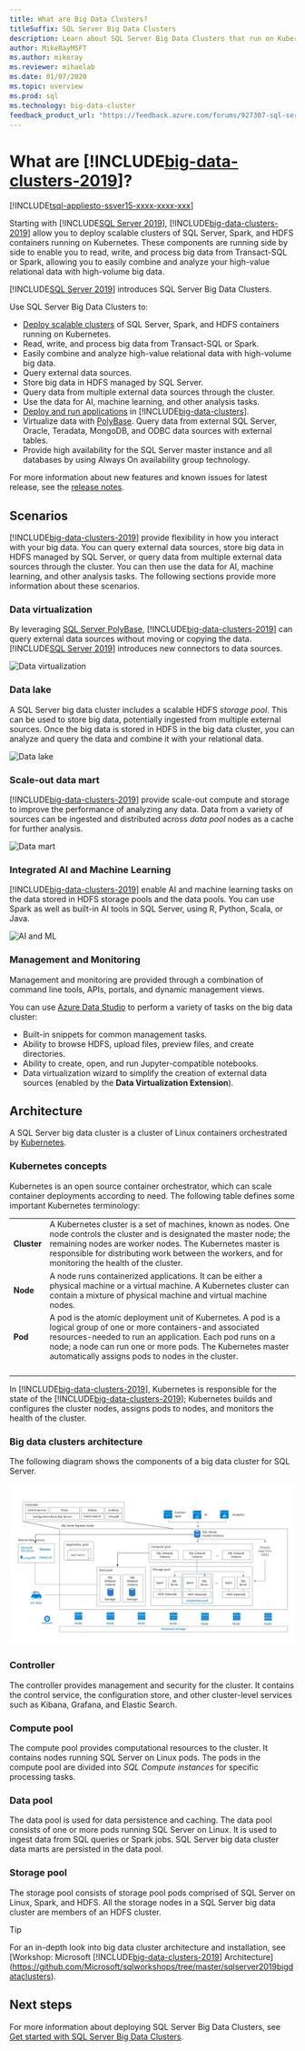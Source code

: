 ```yaml
---
title: What are Big Data Clusters?
titleSuffix: SQL Server Big Data Clusters
description: Learn about SQL Server Big Data Clusters that run on Kubernetes and provide scale-out options for both relational and HDFS data. 
author: MikeRayMSFT 
ms.author: mikeray
ms.reviewer: mihaelab
ms.date: 01/07/2020
ms.topic: overview
ms.prod: sql
ms.technology: big-data-cluster
feedback_product_url: "https://feedback.azure.com/forums/927307-sql-server-big-data-clusters/"
---
```


# What are [!INCLUDE[big-data-clusters-2019](../includes/ssbigdataclusters-ss-nover.md)]?

[!INCLUDE[tsql-appliesto-ssver15-xxxx-xxxx-xxx](../includes/tsql-appliesto-ssver15-xxxx-xxxx-xxx.md)]

Starting with [!INCLUDE[SQL Server 2019](../includes/sssqlv15-md.md)], [!INCLUDE[big-data-clusters-2019](../includes/ssbigdataclusters-ss-nover.md)] allow you to deploy scalable clusters of SQL Server, Spark, and HDFS containers running on Kubernetes. These components are running side by side to enable you to read, write, and process big data from Transact-SQL or Spark, allowing you to easily combine and analyze your high-value relational data with high-volume big data.

[!INCLUDE[SQL Server 2019](../includes/sssqlv15-md.md)] introduces SQL Server Big Data Clusters.

Use SQL Server Big Data Clusters to:

- [Deploy scalable clusters](../big-data-cluster/deploy-get-started.md) of SQL Server, Spark, and HDFS containers running on Kubernetes. 
- Read, write, and process big data from Transact-SQL or Spark.
- Easily combine and analyze high-value relational data with high-volume big data.
- Query external data sources.
- Store big data in HDFS managed by SQL Server.
- Query data from multiple external data sources through the cluster.
- Use the data for AI, machine learning, and other analysis tasks.
- [Deploy and run applications](../big-data-cluster/concept-application-deployment.md) in [!INCLUDE[big-data-clusters](../includes/ssbigdataclusters-nover.md)].
- Virtualize data with [PolyBase](../relational-databases/polybase/polybase-guide.md). Query data from external SQL Server, Oracle, Teradata, MongoDB, and ODBC data sources with external tables.
- Provide high availability for the SQL Server master instance and all databases by using Always On availability group technology.

For more information about new features and known issues for latest release, see the [release notes](release-notes-big-data-cluster.md).

## Scenarios

[!INCLUDE[big-data-clusters-2019](../includes/ssbigdataclusters-ss-nover.md)] provide flexibility in how you interact with your big data. You can query external data sources, store big data in HDFS managed by SQL Server, or query data from multiple external data sources through the cluster. You can then use the data for AI, machine learning, and other analysis tasks. The following sections provide more information about these scenarios.

### Data virtualization

By leveraging [SQL Server PolyBase](../relational-databases/polybase/polybase-guide.md), [!INCLUDE[big-data-clusters-2019](../includes/ssbigdataclusters-ss-nover.md)] can query external data sources without moving or copying the data. [!INCLUDE[SQL Server 2019](../includes/sssqlv15-md.md)] introduces new connectors to data sources.

![Data virtualization](media/big-data-cluster-overview/data-virtualization.png)

### Data lake

A SQL Server big data cluster includes a scalable HDFS *storage pool*. This can be used to store big data, potentially ingested from multiple external sources. Once the big data is stored in HDFS in the big data cluster, you can analyze and query the data and combine it with your relational data.

![Data lake](media/big-data-cluster-overview/data-lake.png)

### Scale-out data mart

[!INCLUDE[big-data-clusters-2019](../includes/ssbigdataclusters-ss-nover.md)] provide scale-out compute and storage to improve the performance of analyzing any data. Data from a variety of sources can be ingested and distributed across *data pool* nodes as a cache for further analysis.

![Data mart](media/big-data-cluster-overview/data-mart.png)

### Integrated AI and Machine Learning

[!INCLUDE[big-data-clusters-2019](../includes/ssbigdataclusters-ss-nover.md)] enable AI and machine learning tasks on the data stored in HDFS storage pools and the data pools. You can use Spark as well as built-in AI tools in SQL Server, using R, Python, Scala, or Java.

![AI and ML](media/big-data-cluster-overview/ai-ml-spark.png)

### Management and Monitoring

Management and monitoring are provided through a combination of command line tools, APIs, portals, and dynamic management views.

You can use [Azure Data Studio](../azure-data-studio/what-is.md) to perform a variety of tasks on the big data cluster:
- Built-in snippets for common management tasks.
- Ability to browse HDFS, upload files, preview files, and create directories.
- Ability to create, open, and run Jupyter-compatible notebooks.
- Data virtualization wizard to simplify the creation of external data sources (enabled by the **Data Virtualization Extension**).

## <a id="architecture"></a> Architecture

A SQL Server big data cluster is a cluster of Linux containers orchestrated by [Kubernetes](https://kubernetes.io/docs/concepts/).

### Kubernetes concepts

Kubernetes is an open source container orchestrator, which can scale container deployments according to need. The following table defines some important Kubernetes terminology:

|||
|:--|:--|
| **Cluster** | A Kubernetes cluster is a set of machines, known as nodes. One node controls the cluster and is designated the master node; the remaining nodes are worker nodes. The Kubernetes master is responsible for distributing work between the workers, and for monitoring the health of the cluster. |
| **Node** | A node runs containerized applications. It can be either a physical machine or a virtual machine. A Kubernetes cluster can contain a mixture of physical machine and virtual machine nodes. |
| **Pod** | A pod is the atomic deployment unit of Kubernetes. A pod is a logical group of one or more containers-and associated resources-needed to run an application. Each pod runs on a node; a node can run one or more pods. The Kubernetes master automatically assigns pods to nodes in the cluster. |
| &nbsp; ||

In [!INCLUDE[big-data-clusters-2019](../includes/ssbigdataclusters-ss-nover.md)], Kubernetes is responsible for the state of the [!INCLUDE[big-data-clusters-2019](../includes/ssbigdataclusters-ss-nover.md)]; Kubernetes builds and configures the cluster nodes, assigns pods to nodes, and monitors the health of the cluster.

### Big data clusters architecture

The following diagram shows the components of a big data cluster for SQL Server.

![Architecture overview](media/big-data-cluster-overview/architecture-diagram-overview.png)

### <a id="controlplane"></a> Controller

The controller provides management and security for the cluster. It contains the control service, the configuration store, and other cluster-level services such as Kibana, Grafana, and Elastic Search.

### <a id="computeplane"></a> Compute pool

The compute pool provides computational resources to the cluster. It contains nodes running SQL Server on Linux pods. The pods in the compute pool are divided into *SQL Compute instances* for specific processing tasks. 

### <a id="dataplane"></a> Data pool

The data pool is used for data persistence and caching. The data pool consists of one or more pods running SQL Server on Linux. It is used to ingest data from SQL queries or Spark jobs. SQL Server big data cluster data marts are persisted in the data pool. 

### Storage pool

The storage pool consists of storage pool pods comprised of SQL Server on Linux, Spark, and HDFS. All the storage nodes in a SQL Server big data cluster are members of an HDFS cluster.

> [!TIP]
> For an in-depth look into big data cluster architecture and installation, see [Workshop: Microsoft [!INCLUDE[big-data-clusters-2019](../includes/ssbigdataclusters-ss-nover.md)] Architecture](https://github.com/Microsoft/sqlworkshops/tree/master/sqlserver2019bigdataclusters).

## Next steps

For more information about deploying SQL Server Big Data Clusters, see [Get started with SQL Server Big Data Clusters](deploy-get-started.md).
